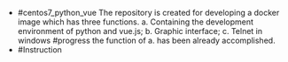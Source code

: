 + #centos7_python_vue 
 The repository is created for developing a docker image which has three functions.
a. Containing the development environment of python and vue.js;
b. Graphic interface;
c. Telnet in windows
#progress
the function of a. has been already accomplished.
+ #Instruction
